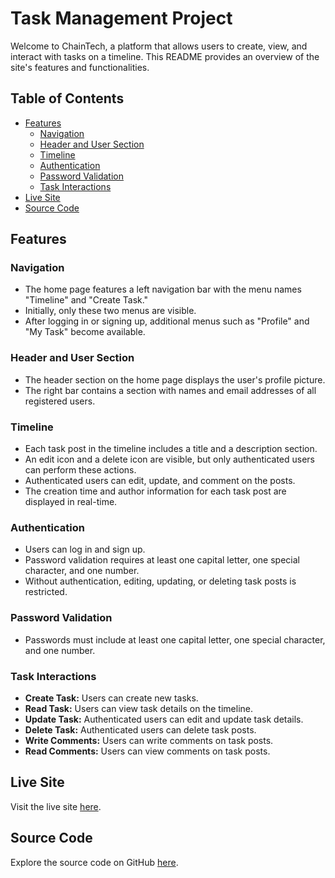# Task Management Project

Welcome to ChainTech, a platform that allows users to create, view, and interact with tasks on a timeline. This README provides an overview of the site's features and functionalities.

## Table of Contents

- [Features](#features)
  - [Navigation](#navigation)
  - [Header and User Section](#header-and-user-section)
  - [Timeline](#timeline)
  - [Authentication](#authentication)
  - [Password Validation](#password-validation)
  - [Task Interactions](#task-interactions)
- [Live Site](#live-site)
- [Source Code](#source-code)

## Features

### Navigation

- The home page features a left navigation bar with the menu names "Timeline" and "Create Task."
- Initially, only these two menus are visible.
- After logging in or signing up, additional menus such as "Profile" and "My Task" become available.

### Header and User Section

- The header section on the home page displays the user's profile picture.
- The right bar contains a section with names and email addresses of all registered users.

### Timeline

- Each task post in the timeline includes a title and a description section.
- An edit icon and a delete icon are visible, but only authenticated users can perform these actions.
- Authenticated users can edit, update, and comment on the posts.
- The creation time and author information for each task post are displayed in real-time.

### Authentication

- Users can log in and sign up.
- Password validation requires at least one capital letter, one special character, and one number.
- Without authentication, editing, updating, or deleting task posts is restricted.

### Password Validation

- Passwords must include at least one capital letter, one special character, and one number.

### Task Interactions

- **Create Task:** Users can create new tasks.
- **Read Task:** Users can view task details on the timeline.
- **Update Task:** Authenticated users can edit and update task details.
- **Delete Task:** Authenticated users can delete task posts.
- **Write Comments:** Users can write comments on task posts.
- **Read Comments:** Users can view comments on task posts.

## Live Site

Visit the live site [here](https://chain-tech-client.vercel.app/).

## Source Code

Explore the source code on GitHub [here](https://github.com/Si-Faisal/ChainTeckProject).



